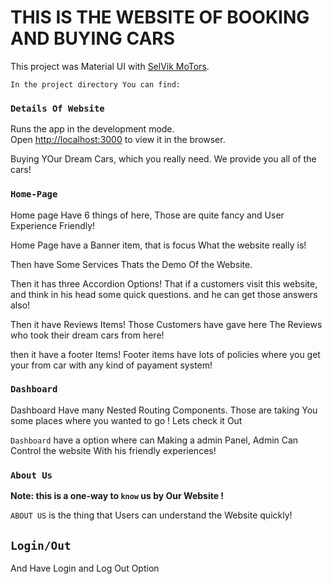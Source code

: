 # THIS IS THE WEBSITE OF BOOKING AND  BUYING CARS 

This project was Material UI with [SelVik MoTors](https://buy-cars-8bcf4.web.app/).


`In the project directory You can find:`

### `Details Of Website`

Runs the app in the development mode.\
Open [http://localhost:3000](http://localhost:3000) to view it in the browser.

Buying YOur Dream Cars, which you really need. We provide you all of the cars!

### `Home-Page`

Home page Have 6 things of here, Those are quite fancy and User Experience Friendly!

Home Page have a Banner item, that is focus What the website really is! 

Then have Some Services Thats the Demo Of the Website. 

Then it has three Accordion Options! That if a customers visit this website, and think in his head some quick questions. and he can get those answers also! 

Then it have Reviews Items! Those Customers have gave here The Reviews who took their dream cars from here! 

then it have a footer Items! Footer items have lots of policies where you get your from car with any kind of payament system!

### `Dashboard`

Dashboard Have many Nested Routing Components. Those are taking You some places where you wanted to go ! Lets check it Out

`Dashboard` have a option where can Making a admin Panel, Admin Can Control the website With his friendly experiences! 

### `About Us`

**Note: this is a one-way to  `know` us by Our Website !**

`ABOUT US` is the thing that Users can understand the Website quickly!



## `Login/Out`

And Have Login and Log Out Option